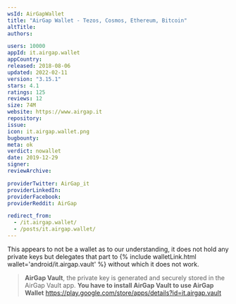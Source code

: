 ```yaml
---
wsId: AirGapWallet
title: "AirGap Wallet - Tezos, Cosmos, Ethereum, Bitcoin"
altTitle: 
authors:

users: 10000
appId: it.airgap.wallet
appCountry: 
released: 2018-08-06
updated: 2022-02-11
version: "3.15.1"
stars: 4.1
ratings: 125
reviews: 12
size: 74M
website: https://www.airgap.it
repository: 
issue: 
icon: it.airgap.wallet.png
bugbounty: 
meta: ok
verdict: nowallet
date: 2019-12-29
signer: 
reviewArchive:

providerTwitter: AirGap_it
providerLinkedIn: 
providerFacebook: 
providerReddit: AirGap

redirect_from:
  - /it.airgap.wallet/
  - /posts/it.airgap.wallet/
---
```


This appears to not be a wallet as to our understanding, it does not hold any
private keys but delegates that part to {% include walletLink.html wallet='android/it.airgap.vault' %}
without which it does not work.

> **AirGap Vault**, the private key is generated and securely stored in the
  AirGap Vault app. **You have to install AirGap Vault to use AirGap Wallet**
  https://play.google.com/store/apps/details?id=it.airgap.vault
  
